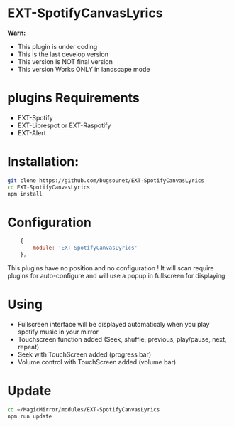# EXT-SpotifyCanvasLyrics

**Warn:**

 * This plugin is under coding
 * This is the last develop version
 * This version is NOT final version
 * This version Works ONLY in landscape mode

 # plugins Requirements
  * EXT-Spotify
  * EXT-Librespot or EXT-Raspotify
  * EXT-Alert

 # Installation:
 
 ```sh
 git clone https://github.com/bugsounet/EXT-SpotifyCanvasLyrics
 cd EXT-SpotifyCanvasLyrics
 npm install
 ```
 
 # Configuration
 
```js
    {
        module: 'EXT-SpotifyCanvasLyrics'
    },
 ```
 
 This plugins have no position and no configuration !
 It will scan require plugins for auto-configure and will use a popup in fullscreen for displaying
 
 # Using
 
  * Fullscreen interface will be displayed automaticaly when you play spotify music in your mirror
  * Touchscreen function added (Seek, shuffle, previous, play/pause, next, repeat)
  * Seek with TouchScreen added (progress bar)
  * Volume control with TouchScreen added (volume bar)
 
 # Update
 
 ```sh
 cd ~/MagicMirror/modules/EXT-SpotifyCanvasLyrics
 npm run update
 ```
